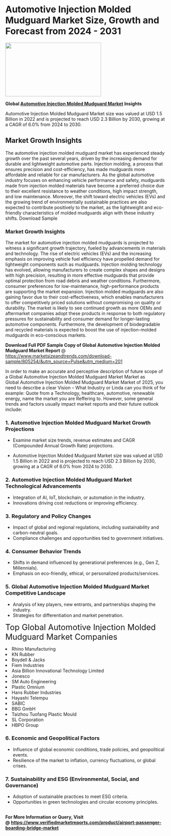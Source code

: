 <H1>Automotive Injection Molded Mudguard Market Size, Growth and Forecast from 2024 - 2031</H1><img class="aligncenter size-medium wp-image-584254" src="https://thirdeyenews.in/wp-content/uploads/2024/09/Global-Market-Research-300x168.jpeg" alt="" width="300" height="168" /><p><strong>Global&nbsp;<a href="https://www.marketsizeandtrends.com/download-sample/805254/&amp;utm_source=Pulse&amp;utm_medium=201">Automotive Injection Molded Mudguard Market</a> Insights</strong></p><p>Automotive Injection Molded Mudguard Market size was valued at USD 1.5 Billion in 2022 and is projected to reach USD 2.3 Billion by 2030, growing at a CAGR of 6.0% from 2024 to 2030.</p><p><h2>Market Growth Insights</h2> The automotive injection molded mudguard market has experienced steady growth over the past several years, driven by the increasing demand for durable and lightweight automotive parts. Injection molding, a process that ensures precision and cost-efficiency, has made mudguards more affordable and reliable for car manufacturers. As the global automotive industry focuses on enhancing vehicle performance and safety, mudguards made from injection molded materials have become a preferred choice due to their excellent resistance to weather conditions, high impact strength, and low maintenance. Moreover, the shift toward electric vehicles (EVs) and the growing trend of environmentally sustainable practices are also expected to contribute positively to the market, as the lightweight and eco-friendly characteristics of molded mudguards align with these industry shifts. Download Sample <h3>Market Growth Insights</h3> The market for automotive injection molded mudguards is projected to witness a significant growth trajectory, fueled by advancements in materials and technology. The rise of electric vehicles (EVs) and the increasing emphasis on improving vehicle fuel efficiency have propelled demand for lightweight components such as mudguards. Injection molding technology has evolved, allowing manufacturers to create complex shapes and designs with high precision, resulting in more effective mudguards that provide optimal protection from road debris and weather conditions. Furthermore, consumer preferences for low-maintenance, high-performance products are supporting the market expansion. Injection molded mudguards are also gaining favor due to their cost-effectiveness, which enables manufacturers to offer competitively priced solutions without compromising on quality or durability. The market is likely to see continued growth as more OEMs and aftermarket companies adopt these products in response to both regulatory pressures for sustainability and consumer demand for longer-lasting automotive components. Furthermore, the development of biodegradable and recycled materials is expected to boost the use of injection-molded mudguards in eco-conscious markets. </p><p><span class=""><strong>Download Full PDF Sample Copy of Global Automotive Injection Molded Mudguard Market Report</strong> @ <a href="https://www.marketsizeandtrends.com/download-sample/805254/&amp;utm_source=Pulse&amp;utm_medium=201" target="_blank">https://www.marketsizeandtrends.com/download-sample/805254/&amp;utm_source=Pulse&amp;utm_medium=201</a></span></p><p>In order to make an accurate and perceptive description of future scope of a Global&nbsp;Automotive Injection Molded Mudguard Market Market as Global&nbsp;Automotive Injection Molded Mudguard Market Market of 2025, you need to describe a clear Vision &ndash; What Industry or Linda can you think of for example: Quote from a Technology, healthcare, automotive, renewable energy, name the market you are Reffering to. However, some general trends and factors usually impact market reports and their future outlook include:</p><h3>1.&nbsp;<strong>Automotive Injection Molded Mudguard Market Growth Projections</strong></h3><ul><li>Examine market size trends, revenue estimates and CAGR (Compounded Annual Growth Rate) projections.</li><li><p>Automotive Injection Molded Mudguard Market size was valued at USD 1.5 Billion in 2022 and is projected to reach USD 2.3 Billion by 2030, growing at a CAGR of 6.0% from 2024 to 2030.</p></li></ul><h3>2.&nbsp;<strong>Automotive Injection Molded Mudguard Market Technological Advancements</strong></h3><ul><li>Integration of AI, IoT, blockchain, or automation in the industry.</li><li>Innovations driving cost reductions or improving efficiency.</li></ul><h3>3.&nbsp;<strong>Regulatory and Policy Changes</strong></h3><ul><li>Impact of global and regional regulations, including sustainability and carbon-neutral goals.</li><li>Compliance challenges and opportunities tied to government initiatives.</li></ul><h3>4.&nbsp;<strong>Consumer Behavior Trends</strong></h3><ul><li>Shifts in demand influenced by generational preferences (e.g., Gen Z, Millennials).</li><li>Emphasis on eco-friendly, ethical, or personalized products/services.</li></ul><h3>5.&nbsp;<strong>Global Automotive Injection Molded Mudguard Market Competitive Landscape</strong></h3><ul><li>Analysis of key players, new entrants, and partnerships shaping the industry.</li><li>Strategies for differentiation and market penetration.</li></ul><p data-pm-slice="1 1 []"><span style="color: inherit; font-family: inherit; font-size: 25px;">Top Global Automotive Injection Molded Mudguard Market Companies</span></p><div class="" data-test-id=""><p><li>Rhino Manufacturing</li><li> KN Rubber</li><li> Boydell & Jacks</li><li> Fiem Industries</li><li> Asia Billion Innovational Technology Limited</li><li> Jonesco</li><li> SM Auto Engineering</li><li> Plastic Omnium</li><li> Hans Rubber Industries</li><li> Hayashi Telempu</li><li> SABIC</li><li> BBG GmbH</li><li> Taizhou Tuofang Plastic Mould</li><li> SL Corporation</li><li> HBPO Group</li></p></div><h3>6.&nbsp;<strong>Economic and Geopolitical Factors</strong></h3><ul><li>Influence of global economic conditions, trade policies, and geopolitical events.</li><li>Resilience of the market to inflation, currency fluctuations, or global crises.</li></ul><h3>7.&nbsp;<strong>Sustainability and ESG (Environmental, Social, and Governance)</strong></h3><ul><li>Adoption of sustainable practices to meet ESG criteria.</li><li>Opportunities in green technologies and circular economy principles.</li></ul><h2><strong style="font-size: 14px;">For More Information or Query, Visit @&nbsp;</strong><a style="background-color: #ffffff; font-size: 14px;" href="https://www.marketsizeandtrends.com/report/automotive-injection-molded-mudguard-market/" target="_blank">https://www.verifiedmarketreports.com/product/airport-passenger-boarding-bridge-market</a></h2>

